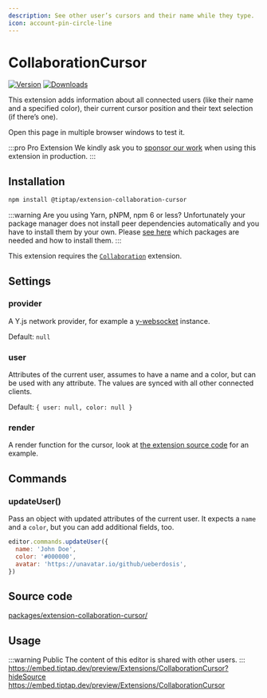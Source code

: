 ```yaml
---
description: See other user’s cursors and their name while they type.
icon: account-pin-circle-line
---
```


# CollaborationCursor
[![Version](https://img.shields.io/npm/v/@tiptap/extension-collaboration-cursor.svg?label=version)](https://www.npmjs.com/package/@tiptap/extension-collaboration-cursor)
[![Downloads](https://img.shields.io/npm/dm/@tiptap/extension-collaboration-cursor.svg)](https://npmcharts.com/compare/@tiptap/extension-collaboration-cursor?minimal=true)

This extension adds information about all connected users (like their name and a specified color), their current cursor position and their text selection (if there’s one).

Open this page in multiple browser windows to test it.

:::pro Pro Extension
We kindly ask you to [sponsor our work](/sponsor) when using this extension in production.
:::

## Installation
```bash
npm install @tiptap/extension-collaboration-cursor
```

:::warning Are you using Yarn, pNPM, npm 6 or less?
Unfortunately your package manager does not install peer dependencies automatically and you have to install them by your own. Please [see here](https://tiptap.dev/installation/peer-dependencies#tiptapextension-collaboration-cursor) which packages are needed and how to install them.
:::

This extension requires the [`Collaboration`](/api/extensions/collaboration) extension.

## Settings

### provider
A Y.js network provider, for example a [y-websocket](https://github.com/yjs/y-websocket) instance.

Default: `null`

### user
Attributes of the current user, assumes to have a name and a color, but can be used with any attribute. The values are synced with all other connected clients.

Default: `{ user: null, color: null }`

### render
A render function for the cursor, look at [the extension source code](https://github.com/ueberdosis/tiptap/blob/main/packages/extension-collaboration-cursor/) for an example.

## Commands

### updateUser()
Pass an object with updated attributes of the current user. It expects a `name` and a `color`, but you can add additional fields, too.

```js
editor.commands.updateUser({
  name: 'John Doe',
  color: '#000000',
  avatar: 'https://unavatar.io/github/ueberdosis',
})
```

## Source code
[packages/extension-collaboration-cursor/](https://github.com/ueberdosis/tiptap/blob/main/packages/extension-collaboration-cursor/)

## Usage
:::warning Public
The content of this editor is shared with other users.
:::
https://embed.tiptap.dev/preview/Extensions/CollaborationCursor?hideSource
https://embed.tiptap.dev/preview/Extensions/CollaborationCursor
